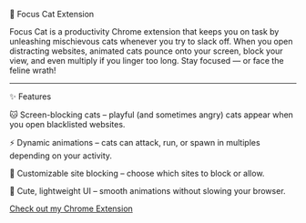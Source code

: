 🐾 Focus Cat Extension

Focus Cat is a productivity Chrome extension that keeps you on task by unleashing mischievous cats whenever you try to slack off.
When you open distracting websites, animated cats pounce onto your screen, block your view, and even multiply if you linger too long. Stay focused — or face the feline wrath!

------------------------------------------
✨ Features

  🐱 Screen-blocking cats – playful (and sometimes angry) cats appear when you open blacklisted websites.

  ⚡ Dynamic animations – cats can attack, run, or spawn in multiples depending on your activity.

  🎯 Customizable site blocking – choose which sites to block or allow.

  🎨 Cute, lightweight UI – smooth animations without slowing your browser.

[Check out my Chrome Extension](https://chromewebstore.google.com/detail/focus-cat-stop-entertainm/ffkmmlfnehpmdhkdfjhihibfkbdflmag)
